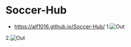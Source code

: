 # Soccer-Hub
- https://ajf1016.github.io/Soccer-Hub/
1.![Out](screenshots/1.png)

2.![Out](screenshots/2.png)
